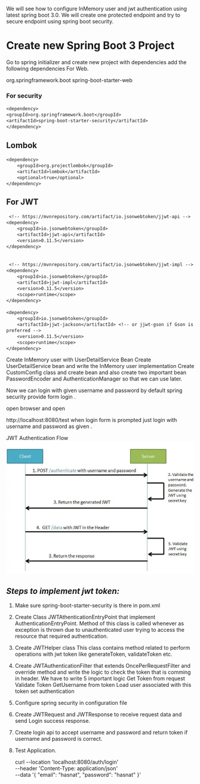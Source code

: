 We will see how to configure InMemory user and jwt authentication using latest spring boot 3.0.
We will create one protected endpoint and try to secure endpoint using spring boot security.

# **Create new Spring Boot 3 Project**

Go to spring initializer and create new project with dependencies
add the following dependencies
For Web.

<dependency>
    <groupId>org.springframework.boot</groupId>
    <artifactId>spring-boot-starter-web</artifactId>
</dependency>

### **For security**

    <dependency>
    <groupId>org.springframework.boot</groupId>
    <artifactId>spring-boot-starter-security</artifactId>
    </dependency>

## **Lombok**

    <dependency>
        <groupId>org.projectlombok</groupId>
        <artifactId>lombok</artifactId>
        <optional>true</optional>
    </dependency>

## **For JWT**
     <!-- https://mvnrepository.com/artifact/io.jsonwebtoken/jjwt-api -->
    <dependency>
        <groupId>io.jsonwebtoken</groupId>
        <artifactId>jjwt-api</artifactId>
        <version>0.11.5</version>
    </dependency>


     <!-- https://mvnrepository.com/artifact/io.jsonwebtoken/jjwt-impl -->
    <dependency>
        <groupId>io.jsonwebtoken</groupId>
        <artifactId>jjwt-impl</artifactId>
        <version>0.11.5</version>
        <scope>runtime</scope>
    </dependency>

    <dependency>
        <groupId>io.jsonwebtoken</groupId>
        <artifactId>jjwt-jackson</artifactId> <!-- or jjwt-gson if Gson is preferred -->
        <version>0.11.5</version>
        <scope>runtime</scope>
    </dependency>




Create InMemory user with UserDetailService Bean
Create UserDetailService bean and write the InMemory user implementation
Create CustomConfig class and create bean and also create two important bean PasswordEncoder and AuthenticationManager
so that we can use later.

Now we can login with given username and password by default spring security provide form login .

open browser and open

http://localhost:8080/test
when login form is prompted just login with username and password as given .

JWT Authentication Flow
![img.png](img.png)

## **_Steps to implement jwt token:_**

1)  Make sure spring-boot-starter-security is there in pom.xml

2)  Create Class JWTAthenticationEntryPoint that implement AuthenticationEntryPoint. Method of this class is called 
 whenever as exception is thrown due to unauthenticated user trying to access the resource that required authentication.
3) Create JWTHelper  class This class contains method related to perform operations with jwt token like generateToken,
  validateToken etc.
4) Create JWTAuthenticationFilter that extends OncePerRequestFilter and override method and write the 
   logic to check the token that is comming in header. We have to write 5 important logic
  Get Token from request
  Validate Token
  GetUsername from token
  Load user associated with this token
  set authentication
5) Configure spring security in configuration file
6) Create JWTRequest and JWTResponse to receive request data and send Login success response.
7)  Create login api to accept username and password and return token if username and password is correct.
   8) Test Application. 


       curl --location 'localhost:8080/auth/login' \
       --header 'Content-Type: application/json' \
       --data '{
       "email": "hasnat",
       "password": "hasnat"
       }'

